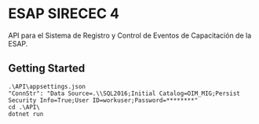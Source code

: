 # ESAP SIRECEC 4

API para el Sistema de Registro y Control de Eventos de Capacitación de la ESAP.

## Getting Started

```
.\API\appsettings.json
"ConnStr": "Data Source=.\\SQL2016;Initial Catalog=OIM_MIG;Persist Security Info=True;User ID=workuser;Password=********"
cd .\API\
dotnet run
```
